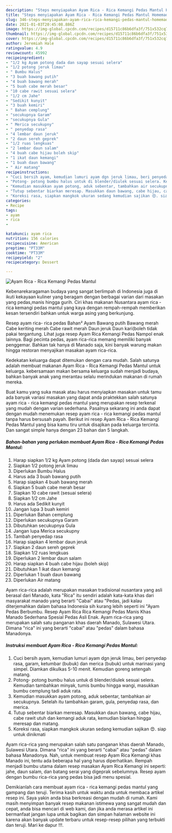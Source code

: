 ```yaml
---
description: "Steps menyiapakan Ayam Rica - Rica Kemangi Pedas Mantul Homemade"
title: "Steps menyiapakan Ayam Rica - Rica Kemangi Pedas Mantul Homemade"
slug: 346-steps-menyiapakan-ayam-rica-rica-kemangi-pedas-mantul-homemade
date: 2021-01-03T20:45:08.886Z
image: https://img-global.cpcdn.com/recipes/d15711c86b6dfa3f/751x532cq70/ayam-rica-rica-kemangi-pedas-mantul-foto-resep-utama.jpg
thumbnail: https://img-global.cpcdn.com/recipes/d15711c86b6dfa3f/751x532cq70/ayam-rica-rica-kemangi-pedas-mantul-foto-resep-utama.jpg
cover: https://img-global.cpcdn.com/recipes/d15711c86b6dfa3f/751x532cq70/ayam-rica-rica-kemangi-pedas-mantul-foto-resep-utama.jpg
author: Jeremiah Hale
ratingvalue: 4.9
reviewcount: 45992
recipeingredient:
- "1/2 kg Ayam potong dada dan sayap sesuai selera"
- "1/2 potong jeruk limau"
- " Bumbu Halus"
- "3 buah bawang putih"
- "4 buah bawang merah"
- "5 buah cabe merah besar"
- "10 cabe rawit sesuai selera"
- "1/2 cm Jahe"
- "Sedikit kunyit"
- "3 buah kemiri"
- " Bahan cemplung"
- "secukupnya Garam"
- "secukupnya Gula"
- " Merica secukupny"
- " penyedap rasa"
- "4 lembar daun jeruk"
- "2 daun sereh geprek"
- "1/2 ruas lengkuas"
- "2 lembar daun salam"
- "4 buah cabe hijau boleh skip"
- "1 ikat daun kemangi"
- "1 buah daun bawang"
- " Air matang"
recipeinstructions:
- "Cuci bersih ayam, kemudian lumuri ayam dgn jeruk limau, beri penyedap rasa, garam, ketumbar (bubuk) dan merica (bubuk) untuk marinasi yang simpel. Diamkan dikulkas 5-10 menit. Kemudian goreng setengah matang."
- "Potong- potong bumbu halus untuk di blender/diulek sesuai selera. Kemudian tambahkan minyak, tumis bumbu hingga wangi, masukkan bumbu cemplung tadi aduk rata."
- "Kemudian masukkan ayam potong, aduk sebentar, tambahkan air secukupnya. Setelah itu tambahkan garam, gula, penyedap rasa, dan merica."
- "Tutup sebentar biarkan meresap. Masukkan daun bawang, cabe hijau, cabe rawit utuh dan kemangi aduk rata, kemudian biarkan hingga meresap dan matang."
- "Koreksi rasa, siapkan mangkok ukuran sedang kemudian sajikan 😍. siap untuk dinikmati"
categories:
- Recipe
tags:
- ayam
- rica
- 

katakunci: ayam rica  
nutrition: 156 calories
recipecuisine: American
preptime: "PT33M"
cooktime: "PT33M"
recipeyield: "2"
recipecategory: Dessert

---
```



![Ayam Rica - Rica Kemangi Pedas Mantul](https://img-global.cpcdn.com/recipes/d15711c86b6dfa3f/751x532cq70/ayam-rica-rica-kemangi-pedas-mantul-foto-resep-utama.jpg)

Kebenarekaragaman budaya yang sangat berlimpah di Indonesia juga di ikuti kekayaan kuliner yang beragam dengan berbagai varian dari masakan yang pedas,manis hingga gurih. Ciri khas makanan Nusantara ayam rica - rica kemangi pedas mantul yang kaya dengan rempah-rempah memberikan kesan tersendiri bahkan untuk warga asing yang berkunjung.


Resep ayam rica- rica pedas Bahan² Ayam Bawang putih Bawang merah Cabe keriting merah Cabe rawit merah Daun jeruk Daun kari(boleh tidak pakai tergantung. Lihat juga resep Ayam Rica Kemangi Pedas Nampol enak lainnya. Bagi pecinta pedas, ayam rica-rica memang memiliki banyak penggemar. Bahkan tak hanya di Manado saja, kini banyak warung makan hingga restoran menyajikan masakan ayam rica-rica.

Kedekatan keluarga dapat ditemukan dengan cara mudah. Salah satunya adalah membuat makanan Ayam Rica - Rica Kemangi Pedas Mantul untuk keluarga. kebersamaan makan bersama keluarga sudah menjadi budaya, bahkan banyak anak yang merantau selalu merindukan makanan di rumah mereka.

Buat kamu yang suka masak atau harus menyiapkan masakan untuk tamu ada banyak variasi masakan yang dapat anda praktekkan salah satunya ayam rica - rica kemangi pedas mantul yang merupakan resep terkenal yang mudah dengan varian sederhana. Pasalnya sekarang ini anda dapat dengan mudah menemukan resep ayam rica - rica kemangi pedas mantul tanpa harus bersusah payah.
Berikut ini resep Ayam Rica - Rica Kemangi Pedas Mantul yang bisa kamu tiru untuk disajikan pada keluarga tercinta. Dan sangat simple hanya dengan 23 bahan dan 5 langkah.


<!--inarticleads1-->

##### Bahan-bahan yang perlukan membuat Ayam Rica - Rica Kemangi Pedas Mantul:

1. Harap siapkan 1/2 kg Ayam potong (dada dan sayap) sesuai selera
1. Siapkan 1/2 potong jeruk limau
1. Diperlukan  Bumbu Halus
1. Harus ada 3 buah bawang putih
1. Harap siapkan 4 buah bawang merah
1. Siapkan 5 buah cabe merah besar
1. Siapkan 10 cabe rawit (sesuai selera)
1. Siapkan 1/2 cm Jahe
1. Harus ada Sedikit kunyit
1. Jangan lupa 3 buah kemiri
1. Diperlukan  Bahan cemplung
1. Diperlukan secukupnya Garam
1. Dibutuhkan secukupnya Gula
1. Jangan lupa  Merica secukupny
1. Tambah  penyedap rasa
1. Harap siapkan 4 lembar daun jeruk
1. Siapkan 2 daun sereh geprek
1. Siapkan 1/2 ruas lengkuas
1. Diperlukan 2 lembar daun salam
1. Harap siapkan 4 buah cabe hijau (boleh skip)
1. Dibutuhkan 1 ikat daun kemangi
1. Diperlukan 1 buah daun bawang
1. Diperlukan  Air matang


Ayam rica-rica adalah merupakan masakan tradisional nusantara yang asli berasal dari Manado, kata &#34;Rica&#34; itu sendiri adalah kata-kata khas dari masyarakat manado yang berarti &#34;Cabai&#34; atau &#34;Pedas, jadi kalau diterjemahkan dalam bahasa Indonesia sih kurang lebih seperti ini &#34;Ayam Pedas Berbumbu. Resep Ayam Rica Rica Kemangi Pedas Manis Khas Manado Sederhana Spesial Pedas Asli Enak. Ayam rica-rica yang merupakan salah satu panganan khas daerah Manado, Sulawesi Utara. Dimana &#34;rica&#34; ini yang berarti &#34;cabai&#34; atau &#34;pedas&#34; dalam bahasa Manadonya. 

<!--inarticleads2-->

##### Instruksi membuat  Ayam Rica - Rica Kemangi Pedas Mantul:

1. Cuci bersih ayam, kemudian lumuri ayam dgn jeruk limau, beri penyedap rasa, garam, ketumbar (bubuk) dan merica (bubuk) untuk marinasi yang simpel. Diamkan dikulkas 5-10 menit. Kemudian goreng setengah matang.
1. Potong- potong bumbu halus untuk di blender/diulek sesuai selera. Kemudian tambahkan minyak, tumis bumbu hingga wangi, masukkan bumbu cemplung tadi aduk rata.
1. Kemudian masukkan ayam potong, aduk sebentar, tambahkan air secukupnya. Setelah itu tambahkan garam, gula, penyedap rasa, dan merica.
1. Tutup sebentar biarkan meresap. Masukkan daun bawang, cabe hijau, cabe rawit utuh dan kemangi aduk rata, kemudian biarkan hingga meresap dan matang.
1. Koreksi rasa, siapkan mangkok ukuran sedang kemudian sajikan 😍. siap untuk dinikmati


Ayam rica-rica yang merupakan salah satu panganan khas daerah Manado, Sulawesi Utara. Dimana &#34;rica&#34; ini yang berarti &#34;cabai&#34; atau &#34;pedas&#34; dalam bahasa Manadonya. Nah, untuk membuat resep Ayam Rica Kemangi khas Manado ini, tentu ada beberapa hal yang harus diperhatikan. Rempah menjadi bumbu utama dalam resep masakan Ayam Rica Kemangi ini seperti: jahe, daun salam, dan batang serai yang digeprak sebelumnya. Resep ayam dengan bumbu rica-rica yang pedas bisa jadi menu spesial. 

Demikianlah cara membuat ayam rica - rica kemangi pedas mantul yang gampang dan teruji. Terima kasih untuk waktu anda untuk membaca artikel resep ini. Saya yakin anda bisa berkreasi dengan mudah di rumah. Kami masih menyimpan banyak resep makanan istimewa yang sangat mudah dan cepat, anda bisa mencari di web kami, dan jika anda merasa artikel ini bermanfaat jangan lupa untuk bagikan dan simpan halaman website ini karena akan banyak update terbaru untuk resep-resep pilihan yang terbukti dan teruji. Mari ke dapur !!!. 
